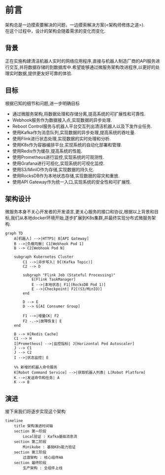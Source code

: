 # 前言

架构总是一边摸索要解决的问题，一边摸索解决方案(<架构师修炼之道>).    
在这个过程中，设计的架构会随着需求的变化而变化.

## 背景

正在实施构建清洁机器人实时的网络应用程序,直接与机器人制造厂商的API服务进行交互,并将数据存储的到数据库中.希望能够通过微服务架构改进程序,以更好的处理实时数据,提供更友好可靠的体验.

## 目标

根据已知的细节和问题,进一步明确目标

- 通过微服务架构,将数据处理和存储分离,提高系统的可扩展性和可靠性.
- Webhook服务作为数据接入点,实现数据的异步处理.
- Reboot Control服务与机器人平台交互列出清洁机器人以及下发作业任务.
- 使用Kafka作为消息队列,实现数据的异步处理,提高系统的吞吐量.
- 使用Flink进行状态处理,实现数据的实时处理和分析.
- 使用K8s作为容器编排平台,实现系统的自动化部署和管理.
- 使用Redis作为缓存,提高系统的性能.
- 使用Prometheus进行监控,实现系统的可观测性.
- 使用Grafana进行可视化,实现系统的可视化监控.
- 使用S3/MinIO作为存储,实现数据的持久化.
- 使用RocksDB作为本地状态存储,实现数据的容灾和重放.
- 使用API Gateway作为统一入口,实现系统的安全性和可扩展性.

## 架构设计

微服务本身不关心开发者的开发语言,更关心服务的接口和协议,根据以上背景和目标,我们从本地docker环境开始,逐步扩展到K8s集群,并最终实现分布式微服务架构.

```mermaid
graph TD
    A[机器人] -->|HTTPS| B[API Gateway]
    B -->|负载均衡| C1[Webhook Pod 1]
    B --> C2[Webhook Pod N]
    
    subgraph Kubernetes Cluster
        C1 -->|异步写入| D[(Kafka Topic)]
        C2 --> D
        
        subgraph "Flink Job (Stateful Processing)"
            E[Flink TaskManager]
            E -->|本地状态| F1[(RocksDB Pod 1)]
            E -->|Checkpoint| F2[(S3/MinIO)]
        end
        
        D --> E
        D --> G[AI Consumer Group]
        
        F1 -->|增量CK| F2
        F2 -.->|故障恢复| E
    end
    
    B --> H[Redis Cache]
    C1 --> H
    I[Prometheus] -->|监控指标| J[Horizontal Pod Autoscaler]
    J --> C1
    J --> C2
    I -->|状态监控| E

    %% 新增的机器人命令服务
    K[Robot Command Service] -->|获取机器人列表| L[Robot Platform]
    K -->|发送命令和任务| A
    K --> B

```

## 演进

接下来我们将逐步实现这个架构

```mermaid
timeline
    title 架构演进时间轴
    section 第一阶段
        Local验证 : Kafka基础消息流
    section 第二阶段
        Minikube : 基础K8s能力验证
    section 第三阶段
        过渡架构 : 核心组件HA
    section 最终阶段
        生产架构 : 全组件上线
```